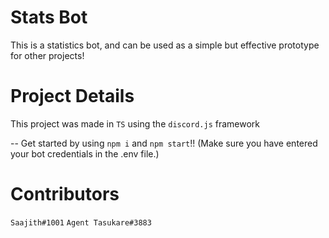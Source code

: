 # Stats Bot
This is a statistics bot, and can be used as a simple but effective prototype for other projects!

# Project Details
This project was made in `TS` using the `discord.js` framework

-- Get started by using `npm i` and `npm start`!! (Make sure you have entered your bot credentials in the .env file.)

# Contributors
`Saajith#1001`
`Agent Tasukare#3883`
